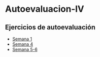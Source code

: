 # Autoevaluacion-IV

## Ejercicios de autoevaluación
- [Semana 1](/docs/s1.md)
- [Semana 4](/docs/s4.md)
- [Semana 5-6](/docs/s5.md)
